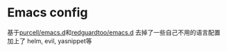 # Emacs config

基于[purcell/emacs.d](https://github.com/purcell/emacs.d)和[redguardtoo/emacs.d](https://github.com/redguardtoo/emacs.d)
去掉了一些自己不用的语言配置
加上了 helm, evil,  yasnippet等